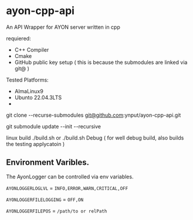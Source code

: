 # ayon-cpp-api

An API Wrapper for AYON server written in cpp

requiered: 
- C++ Compiler
- Cmake
- GitHub public key setup ( this is because the submodules are linked via git@ )

Tested Platforms: 
- AlmaLinux9
- Ubunto 22.04.3LTS
- 


git clone --recurse-submodules git@github.com:ynput/ayon-cpp-api.git

git submodule update --init --recursive

linux build 
./build.sh 
or 
./build.sh Debug ( for well debug build, also builds the testing applycatoin ) 


## Environment Varibles. 
The AyonLogger can be controlled via env variables. 

`AYONLOGGERLOGLVL` = 
`INFO,ERROR,WARN,CRITICAL,OFF`

`AYONLOGGERFILELOGGING` =
`OFF,ON`

`AYONLOGGERFILEPOS` =
`/path/to or relPath`
